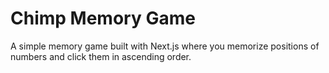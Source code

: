 # Chimp Memory Game

A simple memory game built with Next.js where you memorize positions of numbers and click them in ascending order.
